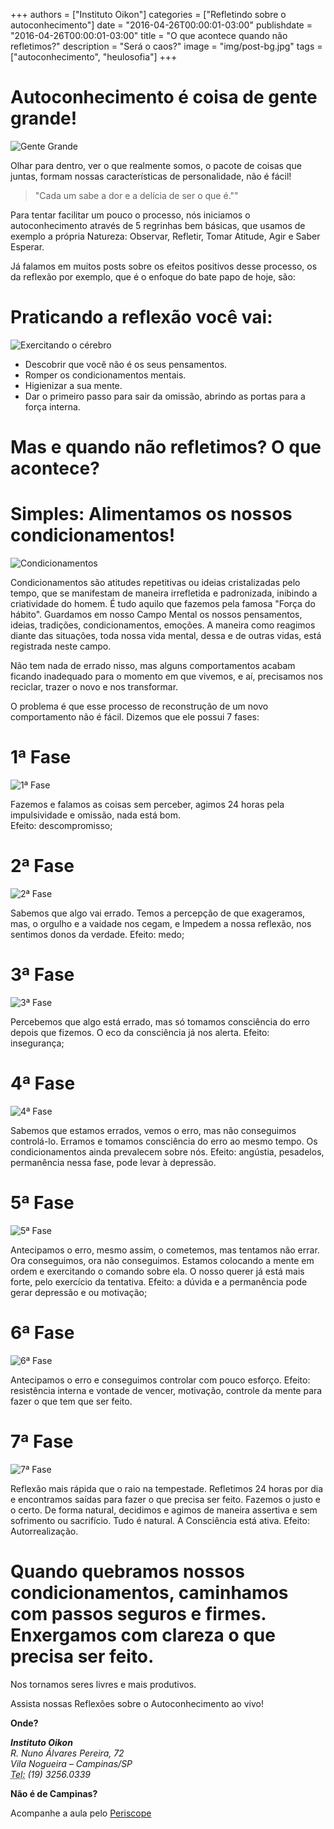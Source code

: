 +++
authors = ["Instituto Oikon"]
categories = ["Refletindo sobre o autoconhecimento"]
date = "2016-04-26T00:00:01-03:00"
publishdate = "2016-04-26T00:00:01-03:00"
title = "O que acontece quando não refletimos?"
description = "Será o caos?"
image = "img/post-bg.jpg"
tags = ["autoconhecimento", "heulosofia"]
+++


# Autoconhecimento é coisa de gente grande!

![Gente Grande](https://s3-sa-east-1.amazonaws.com/blog.autoconexao.org.br/img/2016/04/autoconhecimento-e-coisa-de-gente-grande.png)


Olhar para dentro, ver o que realmente somos, o pacote de coisas que juntas, formam nossas características de personalidade, não é fácil!

> "Cada um sabe a dor e a delícia de ser o que é.""

Para tentar facilitar um pouco o processo, nós iniciamos o autoconhecimento através de 5 regrinhas bem básicas, que usamos de exemplo a própria Natureza: Observar, Refletir, Tomar Atitude, Agir e Saber Esperar.

Já falamos em muitos posts sobre os efeitos positivos desse processo, os da reflexão por exemplo, que é o enfoque do bate papo de hoje, são:

# Praticando a reflexão você vai:

![Exercitando o cérebro](https://s3-sa-east-1.amazonaws.com/blog.autoconexao.org.br/img/2016/04/praticando-reflexao.jpg)

- Descobrir que você não é os seus pensamentos.
- Romper os condicionamentos mentais.
- Higienizar a sua mente.
- Dar o primeiro passo para sair da omissão, abrindo as portas para a força interna.

# Mas e quando não refletimos? O que acontece?
# Simples: Alimentamos os nossos condicionamentos!

![Condicionamentos](https://s3-sa-east-1.amazonaws.com/blog.autoconexao.org.br/img/2016/04/condicionamentos.jpg)


Condicionamentos são atitudes repetitivas ou ideias cristalizadas pelo tempo, que se manifestam de maneira irrefletida e padronizada, inibindo a criatividade do homem. É tudo aquilo que fazemos pela famosa "Força do hábito".
 
Guardamos em nosso Campo Mental os nossos pensamentos, ideias, tradições, condicionamentos, emoções.
A maneira como reagimos diante das situações, toda nossa vida mental, dessa e de outras vidas, está  registrada neste campo. 

Não tem nada de errado nisso, mas alguns comportamentos acabam ficando inadequado para o momento em que vivemos, e aí, precisamos nos reciclar, trazer o novo e nos transformar.

O problema é que esse processo de reconstrução de um novo comportamento não é fácil. Dizemos que ele possui 7 fases:

# 1ª Fase

![1ª Fase](https://s3-sa-east-1.amazonaws.com/blog.autoconexao.org.br/img/2016/04/1-fase.jpg)

Fazemos e falamos as coisas sem perceber, agimos 24 horas pela impulsividade e omissão, nada está bom.  
Efeito: descompromisso;

# 2ª Fase

![2ª Fase](https://s3-sa-east-1.amazonaws.com/blog.autoconexao.org.br/img/2016/04/2-fase.jpg)

Sabemos que algo vai errado. Temos a percepção de que exageramos, mas, o orgulho e a vaidade nos cegam, e Impedem a nossa reflexão, nos sentimos donos da verdade. Efeito: medo;

# 3ª Fase

![3ª Fase](https://s3-sa-east-1.amazonaws.com/blog.autoconexao.org.br/img/2016/04/3-fase.jpg)

Percebemos que algo está errado, mas só tomamos consciência do erro depois que fizemos. O eco da consciência já nos alerta. Efeito: insegurança;
 
# 4ª Fase

![4ª Fase](https://s3-sa-east-1.amazonaws.com/blog.autoconexao.org.br/img/2016/04/4-fase.jpg)

Sabemos que estamos errados, vemos o erro, mas não conseguimos controlá-lo. Erramos e tomamos consciência do erro ao mesmo tempo. Os condicionamentos ainda prevalecem sobre nós.
Efeito: angústia, pesadelos, permanência nessa fase, pode levar à depressão.

# 5ª Fase

![5ª Fase](https://s3-sa-east-1.amazonaws.com/blog.autoconexao.org.br/img/2016/04/5-fase.jpg)

Antecipamos o erro, mesmo assim, o cometemos, mas tentamos não errar. Ora conseguimos, ora não conseguimos.  Estamos colocando a mente em ordem e exercitando o comando sobre ela. O nosso querer já está mais forte, pelo exercício da tentativa. Efeito: a dúvida e a permanência pode gerar depressão e ou motivação;
 
# 6ª Fase

![6ª Fase](https://s3-sa-east-1.amazonaws.com/blog.autoconexao.org.br/img/2016/04/6-fase.jpg)

Antecipamos o erro e conseguimos controlar com pouco esforço.
Efeito: resistência interna e vontade de vencer, motivação, controle da mente para fazer o que tem que ser feito.

# 7ª Fase

![7ª Fase](https://s3-sa-east-1.amazonaws.com/blog.autoconexao.org.br/img/2016/04/7-fase.png)

Reflexão mais rápida que o raio na tempestade. Refletimos 24 horas por dia e encontramos saídas para fazer o que precisa ser feito. Fazemos o justo e o certo. De forma natural, decidimos e agimos de maneira assertiva e sem sofrimento ou sacrifício. Tudo é natural. A Consciência está ativa. Efeito: Autorrealização.
 


# Quando quebramos nossos condicionamentos, caminhamos com passos seguros e firmes. Enxergamos com clareza o que precisa ser feito.

Nos tornamos seres livres e mais produtivos.
 


Assista nossas Reflexões sobre o Autoconhecimento ao vivo!

**Onde?**

<address>
  <strong>Instituto Oikon</strong><br>
  R. Nuno Álvares Pereira, 72<br>
  Vila Nogueira – Campinas/SP<br>
  <abbr title="Phone">Tel:</abbr> (19) 3256.0339
</address>


**Não é de Campinas?**

Acompanhe a aula pelo [Periscope][a41c6f3b]

  [a41c6f3b]: https://www.periscope.tv/ "Periscope"
